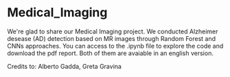# Medical_Imaging
We're glad to share our Medical Imaging project. We conducted Alzheimer desease (AD)
detection based on MR images through Random Forest and CNNs approaches. You can access to the .ipynb file to explore the code and download the pdf report. Both of them are avaiable in an english version.

Credits to: Alberto Gadda, Greta Gravina

